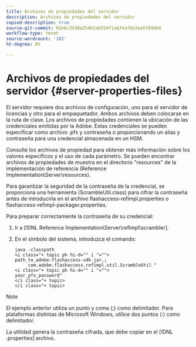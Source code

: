 ```yaml
---
title: Archivos de propiedades del servidor
description: Archivos de propiedades del servidor
copied-description: true
source-git-commit: 02ebc3548a254b2a6554f1ab34afbb3ea5f09bb8
workflow-type: tm+mt
source-wordcount: '182'
ht-degree: 0%

---
```


# Archivos de propiedades del servidor {#server-properties-files}

El servidor requiere dos archivos de configuración, uno para el servidor de licencias y otro para el empaquetador. Ambos archivos deben colocarse en la ruta de clase. Los archivos de propiedades contienen la ubicación de las credenciales emitidas por la Adobe. Estas credenciales se pueden especificar como archivo .pfx y contraseña o proporcionando un alias y contraseña para una credencial almacenada en un HSM.

Consulte los archivos de propiedad para obtener más información sobre los valores específicos y el uso de cada parámetro. Se pueden encontrar archivos de propiedades de muestra en el directorio &quot;resources&quot; de la implementación de referencia (Reference Implementation\Server\resources).

Para garantizar la seguridad de la contraseña de la credencial, se proporciona una herramienta (ScrambleUtil.class) para cifrar la contraseña antes de introducirla en el archivo flashaccess-refimpl.properties o flashaccess-refimpl-packager.properties.

Para preparar correctamente la contraseña de su credencial:

1. Ir a [!DNL Reference Implementation\Server\refimpl\scrambler].
1. En el símbolo del sistema, introduzca el comando:

   ```
   java -classpath  
   <i class="+ topic ph hi-d="" i "="">
   path_to_adobe-flashaccess-sdk.jar.; 
        com.adobe.flashaccess.refimpl.util.ScrambleUtil " 
   <i class="+ topic ph hi-d="" i "="">
   your_pfx_password" 
   </i class="+ topic> 
   </i class="+ topic>
   ```

>[!NOTE]
>
>El ejemplo anterior utiliza un punto y coma (;) como delimitador. Para plataformas distintas de Microsoft Windows, utilice dos puntos (:) como delimitador.

La utilidad genera la contraseña cifrada, que debe copiar en el [!DNL .properties] archivo.
